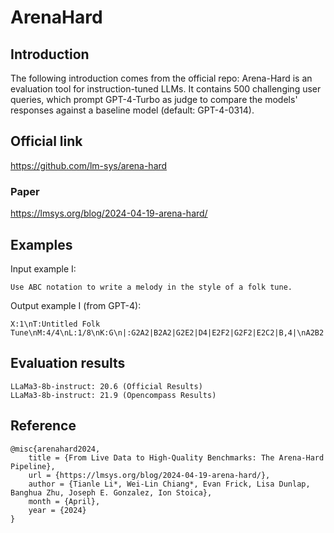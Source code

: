 # ArenaHard
## Introduction
The following introduction comes from the official repo:
Arena-Hard is an evaluation tool for instruction-tuned LLMs. It contains 500 challenging user queries, which prompt GPT-4-Turbo as judge to compare the models' responses against a baseline model (default: GPT-4-0314).

## Official link
https://github.com/lm-sys/arena-hard

### Paper
https://lmsys.org/blog/2024-04-19-arena-hard/

## Examples
Input example I:
```
Use ABC notation to write a melody in the style of a folk tune.
```

Output example I (from GPT-4):
```
X:1\nT:Untitled Folk Tune\nM:4/4\nL:1/8\nK:G\n|:G2A2|B2A2|G2E2|D4|E2F2|G2F2|E2C2|B,4|\nA2B2|c2B2|A2F2|E4|D2E2|F2E2|D2B,2|C4:|
```


## Evaluation results

```
LLaMa3-8b-instruct: 20.6 (Official Results)
LLaMa3-8b-instruct: 21.9 (Opencompass Results)
```

## Reference
```
@misc{arenahard2024,
    title = {From Live Data to High-Quality Benchmarks: The Arena-Hard Pipeline},
    url = {https://lmsys.org/blog/2024-04-19-arena-hard/},
    author = {Tianle Li*, Wei-Lin Chiang*, Evan Frick, Lisa Dunlap, Banghua Zhu, Joseph E. Gonzalez, Ion Stoica},
    month = {April},
    year = {2024}
}
```